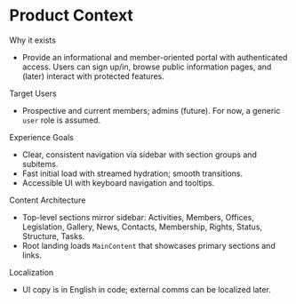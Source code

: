 # Product Context

Why it exists

- Provide an informational and member-oriented portal with authenticated access. Users can sign up/in, browse public information pages, and (later) interact with protected features.

Target Users

- Prospective and current members; admins (future). For now, a generic `user` role is assumed.

Experience Goals

- Clear, consistent navigation via sidebar with section groups and subitems.
- Fast initial load with streamed hydration; smooth transitions.
- Accessible UI with keyboard navigation and tooltips.

Content Architecture

- Top-level sections mirror sidebar: Activities, Members, Offices, Legislation, Gallery, News, Contacts, Membership, Rights, Status, Structure, Tasks.
- Root landing loads `MainContent` that showcases primary sections and links.

Localization

- UI copy is in English in code; external comms can be localized later.
